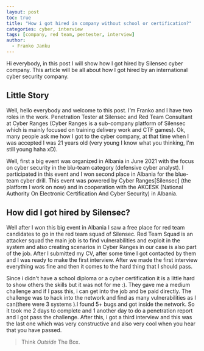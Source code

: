 ```yaml
---
layout: post
toc: true
title: "How i got hired in company without school or certification?"
categories: cyber, interview
tags: [company, red team, pentester, interview]
author:
  - Franko Janku
---
```


Hi everybody, in this post I will show how I got hired by Silensec cyber company.
This article will be all about how I got hired by an international cyber security company.

## Little Story

Well, hello everybody and welcome to this post. I’m Franko and I have two roles in the work. Penetration Tester at Silensec and Red Team Consultant at Cyber Ranges (Cyber Ranges is a sub-company platform of Silensec which is mainly focused on training delivery work and CTF games). Ok, many people ask me how I got to the cyber company, at that time when I was accepted I was 21 years old (very young I know what you thinking, I'm still young haha xD).

Well, first a big event was organized in Albania in June 2021 with the focus on cyber security in the blu-team category (defensive cyber analyst). I participated in this event and I won second place in Albania for the blue-team cyber drill. This event was powered by Cyber Ranges[Silensec] (the platform I work on now) and in cooperation with the AKCESK (National Authority On Electronic Certification And Cyber Security) in Albania.

## How did I got hired by Silensec?

Well after I won this big event in Albania I saw a free place for red team candidates to go in the red team squad of Silensec. Red Team Squad is an attacker squad the main job is to find vulnerabilities and exploit in the system and also creating scenarios in Cyber Ranges in our case is also part of the job. After I submitted my CV, after some time I got contacted by them and I was ready to make the first interview. After we made the first interview everything was fine and then it comes to the hard thing that I should pass.

Since i didn't have a school diploma or a cyber certification it is a little hard to show others the skills but it was not for me :). They gave me a medium challenge and if I pass this, i can get into the job and be paid directly. The challenge was to hack into the network and find as many vulnerabilities as I can(there were 3 systems ).I found 5+ bugs and got inside the network. So it took me 2 days to complete and 1 another day to do a penetration report and I got pass the challenge. After this, i got a third interview and this was the last one which was very constructive and also very cool when you hear that you have passed.


> Think *Outside* The Box.
